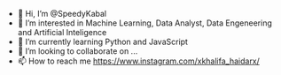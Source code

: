 - 👋 Hi, I’m @SpeedyKabal
- 👀 I’m interested in Machine Learning, Data Analyst, Data Engeneering and Artificial Inteligence 
- 🌱 I’m currently learning Python and JavaScript
- 💞️ I’m looking to collaborate on ...
- 📫 How to reach me https://www.instagram.com/xkhalifa_haidarx/

<!---
SpeedyKabal/SpeedyKabal is a ✨ special ✨ repository because its `README.md` (this file) appears on your GitHub profile.
You can click the Preview link to take a look at your changes.
--->
